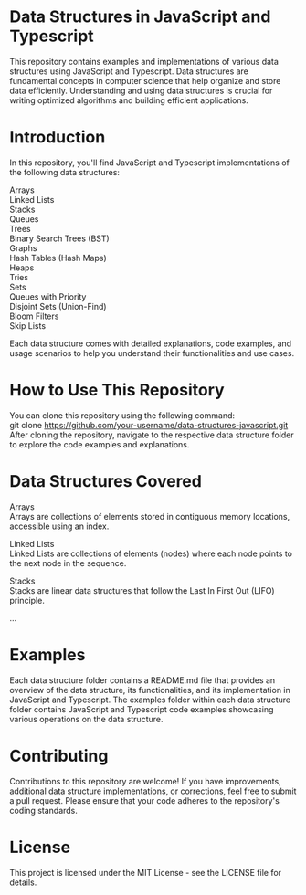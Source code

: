 # Data Structures in JavaScript and Typescript

This repository contains examples and implementations of various data structures using JavaScript and Typescript. Data structures are fundamental concepts in computer science that help organize and store data efficiently. Understanding and using data structures is crucial for writing optimized algorithms and building efficient applications.


# Introduction
In this repository, you'll find JavaScript and Typescript implementations of the following data structures:

Arrays<br/>
Linked Lists<br/>
Stacks<br/>
Queues<br/>
Trees<br/>
Binary Search Trees (BST)<br/>
Graphs<br/>
Hash Tables (Hash Maps)<br/>
Heaps<br/>
Tries<br/>
Sets<br/>
Queues with Priority<br/>
Disjoint Sets (Union-Find)<br/>
Bloom Filters<br/>
Skip Lists<br/>

Each data structure comes with detailed explanations, code examples, and usage scenarios to help you understand their functionalities and use cases.

# How to Use This Repository<br/>
You can clone this repository using the following command:<br/>
git clone https://github.com/your-username/data-structures-javascript.git<br/>
After cloning the repository, navigate to the respective data structure folder to explore the code examples and explanations.

# Data Structures Covered<br/>
Arrays<br/>
Arrays are collections of elements stored in contiguous memory locations, accessible using an index.

Linked Lists<br/>
Linked Lists are collections of elements (nodes) where each node points to the next node in the sequence.

Stacks<br/>
Stacks are linear data structures that follow the Last In First Out (LIFO) principle.

...

# Examples<br/>
Each data structure folder contains a README.md file that provides an overview of the data structure, its functionalities, and its implementation in JavaScript and Typescript. The examples folder within each data structure folder contains JavaScript and Typescript code examples showcasing various operations on the data structure.

# Contributing<br/>
Contributions to this repository are welcome! If you have improvements, additional data structure implementations, or corrections, feel free to submit a pull request. Please ensure that your code adheres to the repository's coding standards.

# License<br/>
This project is licensed under the MIT License - see the LICENSE file for details.
